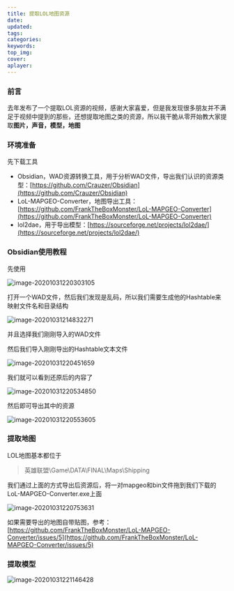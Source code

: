 ```yaml
---
title: 提取LOL地图资源
date:
updated:
tags:
categories:
keywords:
top_img:
cover:
aplayer:
---
```

<meta name="referrer" content="no-referrer" />

### 前言

去年发布了一个提取LOL资源的视频，感谢大家喜爱，但是我发现很多朋友并不满足于视频中提到的那些，还想提取地图之类的资源，所以我干脆从零开始教大家提取**图片，声音，模型，地图**

### 环境准备

先下载工具

- Obsidian，WAD资源转换工具，用于分析WAD文件，导出我们认识的资源类型：[https://github.com/Crauzer/Obsidian](https://github.com/Crauzer/Obsidian)
- LoL-MAPGEO-Converter，地图导出工具：[https://github.com/FrankTheBoxMonster/LoL-MAPGEO-Converter](https://github.com/FrankTheBoxMonster/LoL-MAPGEO-Converter)
- lol2dae，用于导出模型：[https://sourceforge.net/projects/lol2dae/](https://sourceforge.net/projects/lol2dae/)

### Obsidian使用教程

先使用

![image-20201031220303105](https://myfirstblog.oss-cn-hangzhou.aliyuncs.com/typoraImages/20201031220303.png)

打开一个WAD文件，然后我们发现是乱码，所以我们需要生成他的Hashtable来映射文件名和目录结构

![image-20201031214832271](https://myfirstblog.oss-cn-hangzhou.aliyuncs.com/typoraImages/20201031214838.png)

并且选择我们刚刚导入的WAD文件

然后我们导入刚刚导出的Hashtable文本文件

![image-20201031220451659](https://myfirstblog.oss-cn-hangzhou.aliyuncs.com/typoraImages/20201031220451.png)

我们就可以看到还原后的内容了

![image-20201031220534850](https://myfirstblog.oss-cn-hangzhou.aliyuncs.com/typoraImages/20201031220534.png)

然后即可导出其中的资源

![image-20201031220553605](https://myfirstblog.oss-cn-hangzhou.aliyuncs.com/typoraImages/20201031220553.png)

### 提取地图

LOL地图基本都位于

> 英雄联盟\Game\DATA\FINAL\Maps\Shipping

我们通过上面的方式导出后资源后，将一对mapgeo和bin文件拖到我们下载的LoL-MAPGEO-Converter.exe上面

![image-20201031220753631](https://myfirstblog.oss-cn-hangzhou.aliyuncs.com/typoraImages/20201031220753.png)

如果需要导出的地图自带贴图，参考：[https://github.com/FrankTheBoxMonster/LoL-MAPGEO-Converter/issues/5](https://github.com/FrankTheBoxMonster/LoL-MAPGEO-Converter/issues/5)

### 提取模型

![image-20201031221146428](https://myfirstblog.oss-cn-hangzhou.aliyuncs.com/typoraImages/20201031221146.png)
